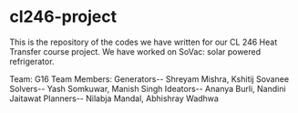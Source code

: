 # cl246-project

This is the repository of the codes we have written for our CL 246 Heat Transfer course project.
We have worked on SoVac: solar powered refrigerator.

Team: G16
Team Members:
Generators-- Shreyam Mishra, Kshitij Sovanee
Solvers-- Yash Somkuwar, Manish Singh
Ideators-- Ananya Burli, Nandini Jaitawat
Planners-- Nilabja Mandal, Abhishray Wadhwa


